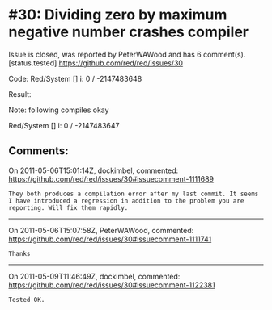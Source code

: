 
#30: Dividing zero by maximum negative number crashes compiler
================================================================================
Issue is closed, was reported by PeterWAWood and has 6 comment(s).
[status.tested]
<https://github.com/red/red/issues/30>

Code:
Red/System []
i: 0 / -2147483648

Result:

Note: following compiles okay 

Red/System []
i: 0 / -2147483647



Comments:
--------------------------------------------------------------------------------

On 2011-05-06T15:01:14Z, dockimbel, commented:
<https://github.com/red/red/issues/30#issuecomment-1111689>

    They both produces a compilation error after my last commit. It seems I have introduced a regression in addition to the problem you are reporting. Will fix them rapidly.

--------------------------------------------------------------------------------

On 2011-05-06T15:07:58Z, PeterWAWood, commented:
<https://github.com/red/red/issues/30#issuecomment-1111741>

    Thanks

--------------------------------------------------------------------------------

On 2011-05-09T11:46:49Z, dockimbel, commented:
<https://github.com/red/red/issues/30#issuecomment-1122381>

    Tested OK.

